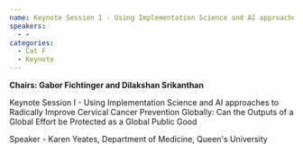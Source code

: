 ```yaml
---
name: Keynote Session I - Using Implementation Science and AI approaches to Radically Improve Cervical Cancer Prevention Globally
speakers:
  - -
categories:
  - Cat F
  - Keynote
---
```


**Chairs: Gabor Fichtinger and Dilakshan Srikanthan**

Keynote Session I - Using Implementation Science and AI approaches to Radically Improve Cervical Cancer Prevention Globally: Can the Outputs of a Global Effort be Protected as a Global Public Good

Speaker - Karen Yeates, Department of Medicine, Queen's University 

